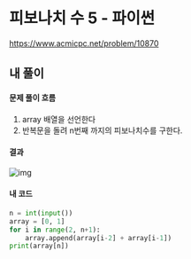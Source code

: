 # 피보나치 수 5 - 파이썬

https://www.acmicpc.net/problem/10870



## 내 풀이

#### 문제 풀이 흐름

1. array 배열을 선언한다
2. 반복문을 돌려 n번째 까지의 피보나치수를 구한다.



#### 결과

![img](https://postfiles.pstatic.net/MjAyNDEyMTZfMTY2/MDAxNzM0Mjc3NzYwMzYz.K711ZHslCTmYpa26cq7Z9CAbjxIp762FIGU6zyCGE_wg.oQ9HN93FC7RKf5QyZ_7OWVAWnBz0pvBvAZtdN_lcKzIg.PNG/image.png?type=w773)



#### 내 코드

```python
n = int(input())
array = [0, 1]
for i in range(2, n+1):
    array.append(array[i-2] + array[i-1])
print(array[n])
```


